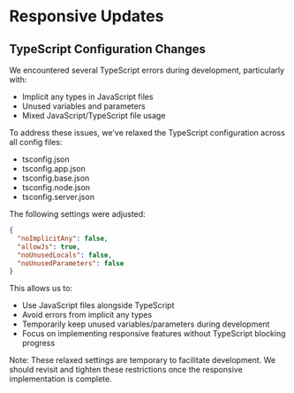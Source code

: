# Responsive Updates

## TypeScript Configuration Changes

We encountered several TypeScript errors during development, particularly with:
- Implicit any types in JavaScript files
- Unused variables and parameters
- Mixed JavaScript/TypeScript file usage

To address these issues, we've relaxed the TypeScript configuration across all config files:
- tsconfig.json
- tsconfig.app.json
- tsconfig.base.json
- tsconfig.node.json
- tsconfig.server.json

The following settings were adjusted:
```json
{
  "noImplicitAny": false,
  "allowJs": true,
  "noUnusedLocals": false,
  "noUnusedParameters": false
}
```

This allows us to:
- Use JavaScript files alongside TypeScript
- Avoid errors from implicit any types
- Temporarily keep unused variables/parameters during development
- Focus on implementing responsive features without TypeScript blocking progress

Note: These relaxed settings are temporary to facilitate development. We should revisit and tighten these restrictions once the responsive implementation is complete.
